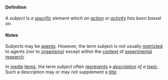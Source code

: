 #### Definition

A *subject* is *a [specific](https://github.com/gcassel/Modular-Organization-Terminology/blob/master/terms/specific.md) element which an [action](https://github.com/gcassel/Modular-Organization-Terminology/blob/master/terms/action.md) or [activity](https://github.com/gcassel/Modular-Organization-Terminology/blob/master/terms/activity.md) has been based on.*

#### Notes 

Subjects may be [agents](https://github.com/gcassel/Modular-Organization-Terminology/blob/master/terms/agent.md).  However, the term subject is not usually [restricted](https://github.com/gcassel/Modular-Organization-Terminology/blob/master/terms/restrict.md) to agents (nor to [organisms](https://github.com/gcassel/Modular-Organization-Terminology/blob/master/terms/organism.md)) except within the [context](https://github.com/gcassel/Modular-Organization-Terminology/blob/master/terms/context.md) of [experimental](https://github.com/gcassel/Modular-Organization-Terminology/blob/master/terms/experiment.md) [research](https://github.com/gcassel/Modular-Organization-Terminology/blob/master/terms/research.md).

In [media](https://github.com/gcassel/Modular-Organization-Terminology/blob/master/terms/media.md) [items](https://github.com/gcassel/Modular-Organization-Terminology/blob/master/terms/resource.md), the term *subject* often [represents](https://github.com/gcassel/Modular-Organization-Terminology/blob/master/terms/represent.md) a *[description](https://github.com/gcassel/Modular-Organization-Terminology/blob/master/terms/describe.md) of a [topic](https://github.com/gcassel/Modular-Organization-Terminology/blob/master/terms/topic.md)*.  Such a description may or may not supplement a *[title](https://github.com/gcassel/Modular-Organization-Terminology/blob/master/terms/title.md)*.
